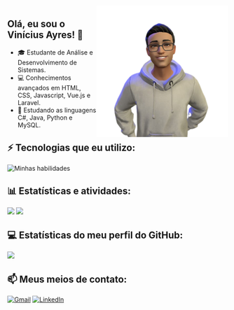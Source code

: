 <img align="right" width="300em" src="avatar.png" />

## Olá, eu sou o Vinícius Ayres! 👋

- 🎓 Estudante de Análise e Desenvolvimento de Sistemas.
- 💻 Conhecimentos avançados em HTML, CSS, Javascript, Vue.js e Laravel.
- 🚀 Estudando as linguagens C#, Java, Python e MySQL.

## ⚡ Tecnologias que eu utilizo:

![Minhas habilidades](https://skillicons.dev/icons?i=html,css,js,vue,laravel,cs,java,python,mysql)

## 📊 Estatísticas e atividades:
<div align="left">
<img height="160em" src="https://github-readme-stats.vercel.app/api/top-langs/?username=vini-ayres&theme=tokyonight&layout=compact&langs_count=16">
<img height="160em" src="https://github-readme-stats.vercel.app/api?username=vini-ayres&theme=tokyonight&show_icons=true">
</div>

## 💻 Estatísticas do meu perfil do GitHub:

<img height="160em" src="https://github-readme-streak-stats.herokuapp.com/?user=vini-ayres&theme=tokyonight&show_icons=true">

## 📫 Meus meios de contato:

[![Gmail](https://img.shields.io/badge/Gmail-D14836?style=for-the-badge&logo=gmail&logoColor=white)](mailto:vini.na.ayres@gmail.com)
[![LinkedIn](https://img.shields.io/badge/LinkedIn-0077B5?style=for-the-badge&logo=linkedin&logoColor=white)](https://www.linkedin.com/in/vinicius-ayres/)
</div>
